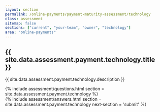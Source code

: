 ```yaml
---
layout: section
permalink: /online-payments/payment-maturity-assessment/technology
class: assessment
sitemap: false
sections: ["current", "your-team", "owner", "technology"]
area: "online-payments"
---
```


<div class="card-body pb-0 pt-5 bg-blue-100 px-4 px-sm-5">
  <h2 class="card-title fw-semibold pb-2">{{ site.data.assessment.payment.technology.title }}</h2>
  <p class="card-text pb-4">{{ site.data.assessment.payment.technology.description }}</p>
  {% include assessment/questions.html section = site.data.assessment.payment.technology %}
</div>
<div class="card-body pt-0 px-4 px-sm-5 pb-5">
  {% include assessment/answers.html section = site.data.assessment.payment.technology next-section = 'submit' %}
</div>